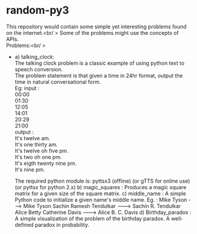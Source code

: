# random-py3
This repository would contain some simple yet interesting problems found on the internet.<br/ >
Some of the problems might use the concepts of APIs.<br/>
Problems:<br/ >
<ul>
<li>a) talking_clock:<br/>
  The talking clock problem is a classic example of using python text to speech conversion.<br/ >
  The problem statement is that given a time in 24hr format, output the time in natural conversational form.<br/ >
  Eg: input :<br/> 00:00<br/>
              01:30<br/ >
              12:05<br/ >
              14:01<br/ >
              20:29<br/ >
              21:00<br/ >
      output :<br/ >  It's twelve am.<br/ >
                It's one thirty am.<br/ >
                It's twelve oh five pm.<br/ >
                It's two oh one pm.<br/ >
                It's eigth twenty nine pm.<br/ >
                It's nine pm.<br/ >
                
 The required python module is: pyttsx3 (offline) (or gTTS for online use) (or pyttsx for python 2.x)
 b) magic_squares :
    Produces a magic square matrix for a given size of the square matrix.
 c) middle_name : 
    A simple Python code to initialize a given name's middle name.
    Eg. : Mike Tyson ---> Mike Tyson
          Sachin Ramesh Tendulkar ---> Sachin R. Tendulkar
          Alice Betty Catherine Davis ---> Alice B. C. Davis
 d) Birthday_paradox : 
    A simple visualization of the problem of the birthday paradox. A well-defined paradox in probability.
